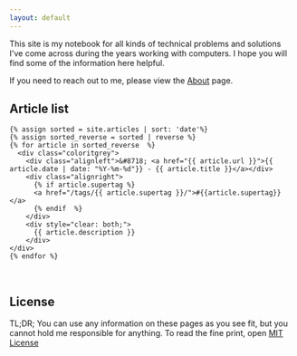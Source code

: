 ```yaml
---
layout: default
---
```


This site is my notebook for all kinds of technical problems and solutions I've come across during the years working with computers. I hope you will find some of the information here helpful.

If you need to reach out to me, please view the [About](about) page.

## Article list

<div>

    {% assign sorted = site.articles | sort: 'date'%}
    {% assign sorted_reverse = sorted | reverse %}
    {% for article in sorted_reverse  %}
      <div class="coloritgrey">
        <div class="alignleft">&#8718; <a href="{{ article.url }}">{{ article.date | date: "%Y-%m-%d"}} - {{ article.title }}</a></div>
        <div class="alignright">
          {% if article.supertag %}
          <a href="/tags/{{ article.supertag }}/">#{{article.supertag}}</a>
          {% endif  %}
        </div>
        <div style="clear: both;">
          {{ article.description }}
        </div>
    </div>
    {% endfor %}

</div>
<br/>

## License

TL;DR; You can use any information on these pages as you see fit, but you cannot hold me responsible for anything. To read the fine print, open [MIT License](License.MD)

